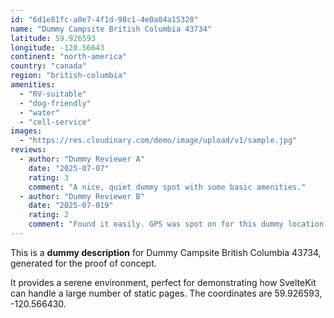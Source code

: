 ```yaml
---
id: "6d1e81fc-a0e7-4f1d-98c1-4e0a04a15328"
name: "Dummy Campsite British Columbia 43734"
latitude: 59.926593
longitude: -120.56643
continent: "north-america"
country: "canada"
region: "british-columbia"
amenities:
  - "RV-suitable"
  - "dog-friendly"
  - "water"
  - "cell-service"
images:
  - "https://res.cloudinary.com/demo/image/upload/v1/sample.jpg"
reviews:
  - author: "Dummy Reviewer A"
    date: "2025-07-07"
    rating: 3
    comment: "A nice, quiet dummy spot with some basic amenities."
  - author: "Dummy Reviewer B"
    date: "2025-07-019"
    rating: 2
    comment: "Found it easily. GPS was spot on for this dummy location."
---
```


This is a **dummy description** for Dummy Campsite British Columbia 43734, generated for the proof of concept.

It provides a serene environment, perfect for demonstrating how SvelteKit can handle a large number of static pages. The coordinates are 59.926593, -120.566430.
